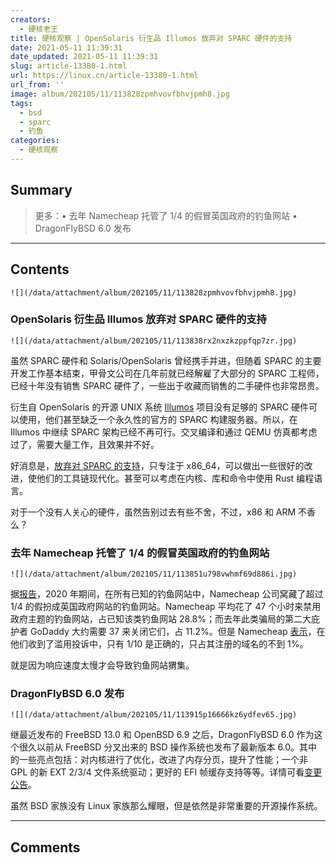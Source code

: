 ```yaml
---
creators:
  - 硬核老王
title: 硬核观察 | OpenSolaris 衍生品 Illumos 放弃对 SPARC 硬件的支持
date: 2021-05-11 11:39:31
date_updated: 2021-05-11 11:39:31
slug: article-13380-1.html
url: https://linux.cn/article-13380-1.html
url_from: ''
image: album/202105/11/113828zpmhvovfbhvjpmh8.jpg
tags:
  - bsd
  - sparc
  - 钓鱼
categories:
  - 硬核观察
---
```


## Summary

> 更多：• 去年 Namecheap 托管了 1/4 的假冒英国政府的钓鱼网站 • DragonFlyBSD 6.0 发布

***

<!-- more -->

## Contents

`![](/data/attachment/album/202105/11/113828zpmhvovfbhvjpmh8.jpg)`

### OpenSolaris 衍生品 Illumos 放弃对 SPARC 硬件的支持

`![](/data/attachment/album/202105/11/113838rx2nxzkzppfqp7zr.jpg)`

虽然 SPARC 硬件和 Solaris/OpenSolaris 曾经携手并进，但随着 SPARC 的主要开发工作基本结束，甲骨文公司在几年前就已经解雇了大部分的 SPARC 工程师，已经十年没有销售 SPARC 硬件了，一些出于收藏而销售的二手硬件也非常昂贵。

衍生自 OpenSolaris 的开源 UNIX 系统 [Illumos](https://illumos.org/) 项目没有足够的 SPARC 硬件可以使用，他们甚至缺乏一个永久性的官方的 SPARC 构建服务器。所以，在 Illumos 中继续 SPARC 架构已经不再可行。交叉编译和通过 QEMU 仿真都考虑过了，需要大量工作，且效果并不好。

好消息是，[放弃对 SPARC 的支持](https://github.com/illumos/ipd/blob/master/ipd/0019/README.md)，只专注于 x86\_64，可以做出一些很好的改进，使他们的工具链现代化。甚至可以考虑在内核、库和命令中使用 Rust 编程语言。

对于一个没有人关心的硬件，虽然告别过去有些不舍，不过，x86 和 ARM 不香么？

### 去年 Namecheap 托管了 1/4 的假冒英国政府的钓鱼网站

`![](/data/attachment/album/202105/11/113851u798vwhmf69d886i.jpg)`

据[报告](https://www.ncsc.gov.uk/report/acd-report-year-four)，2020 年期间，在所有已知的钓鱼网站中，Namecheap 公司窝藏了超过 1/4 的假扮成英国政府网站的钓鱼网站。Namecheap 平均花了 47 个小时来禁用政府主题的钓鱼网站，占已知该类钓鱼网站 28.8%；而去年此类骗局的第二大庇护者 GoDaddy 大约需要 37 来关闭它们，占 11.2%。但是 Namecheap [表示](https://twitter.com/NamecheapCEO/status/1369273660519964678)，在他们收到了滥用投诉中，只有 1/10 是正确的，只占其注册的域名的不到 1%。

就是因为响应速度太慢才会导致钓鱼网站猬集。

### DragonFlyBSD 6.0 发布

`![](/data/attachment/album/202105/11/113915p16666kz6ydfev65.jpg)`

继最近发布的 FreeBSD 13.0 和 OpenBSD 6.9 之后，DragonFlyBSD 6.0 作为这个很久以前从 FreeBSD 分叉出来的 BSD 操作系统也发布了最新版本 6.0。其中的一些亮点包括：对内核进行了优化，改进了内存分页，提升了性能；一个非 GPL 的新 EXT 2/3/4 文件系统驱动；更好的 EFI 帧缓存支持等等。详情可看[变更公告](https://www.dragonflybsd.org/release60/)。

虽然 BSD 家族没有 Linux 家族那么耀眼，但是依然是非常重要的开源操作系统。

***

## Comments
